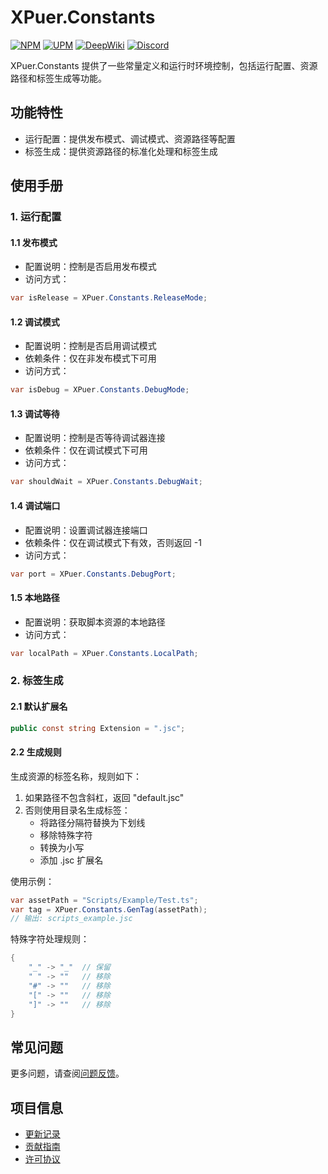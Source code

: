 # XPuer.Constants

[![NPM](https://img.shields.io/npm/v/io.eframework.unity.puer?label=NPM&logo=npm)](https://www.npmjs.com/package/io.eframework.unity.puer)
[![UPM](https://img.shields.io/npm/v/io.eframework.unity.puer?label=UPM&logo=unity&registry_uri=https://package.openupm.com)](https://openupm.com/packages/io.eframework.unity.puer)
[![DeepWiki](https://img.shields.io/badge/DeepWiki-Explore-blue)](https://deepwiki.com/eframework-io/Unity.Puer)
[![Discord](https://img.shields.io/discord/1422114598835851286?label=Discord&logo=discord)](https://discord.gg/XMPx2wXSz3)

XPuer.Constants 提供了一些常量定义和运行时环境控制，包括运行配置、资源路径和标签生成等功能。

## 功能特性

- 运行配置：提供发布模式、调试模式、资源路径等配置
- 标签生成：提供资源路径的标准化处理和标签生成

## 使用手册

### 1. 运行配置

#### 1.1 发布模式
- 配置说明：控制是否启用发布模式
- 访问方式：
```csharp
var isRelease = XPuer.Constants.ReleaseMode;
```

#### 1.2 调试模式
- 配置说明：控制是否启用调试模式
- 依赖条件：仅在非发布模式下可用
- 访问方式：
```csharp
var isDebug = XPuer.Constants.DebugMode;
```

#### 1.3 调试等待
- 配置说明：控制是否等待调试器连接
- 依赖条件：仅在调试模式下可用
- 访问方式：
```csharp
var shouldWait = XPuer.Constants.DebugWait;
```

#### 1.4 调试端口
- 配置说明：设置调试器连接端口
- 依赖条件：仅在调试模式下有效，否则返回 -1
- 访问方式：
```csharp
var port = XPuer.Constants.DebugPort;
```

#### 1.5 本地路径
- 配置说明：获取脚本资源的本地路径
- 访问方式：
```csharp
var localPath = XPuer.Constants.LocalPath;
```

### 2. 标签生成

#### 2.1 默认扩展名
```csharp
public const string Extension = ".jsc";
```

#### 2.2 生成规则
生成资源的标签名称，规则如下：
1. 如果路径不包含斜杠，返回 "default.jsc"
2. 否则使用目录名生成标签：
   - 将路径分隔符替换为下划线
   - 移除特殊字符
   - 转换为小写
   - 添加 .jsc 扩展名

使用示例：
```csharp
var assetPath = "Scripts/Example/Test.ts";
var tag = XPuer.Constants.GenTag(assetPath);
// 输出: scripts_example.jsc
```

特殊字符处理规则：
```csharp
{
    "_" -> "_"  // 保留
    " " -> ""   // 移除
    "#" -> ""   // 移除
    "[" -> ""   // 移除
    "]" -> ""   // 移除
}
```

## 常见问题

更多问题，请查阅[问题反馈](../CONTRIBUTING.md#问题反馈)。

## 项目信息

- [更新记录](../CHANGELOG.md)
- [贡献指南](../CONTRIBUTING.md)
- [许可协议](../LICENSE.md)
